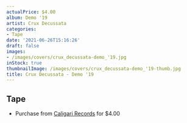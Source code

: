 ```yaml
---
actualPrice: $4.00
album: Demo '19
artist: Crux Decussata
categories:
- Tape
date: '2021-06-26T15:16:26'
draft: false
images:
- /images/covers/crux_decussata-demo_'19.jpg
inStock: true
thumbnailImage: /images/covers/crux_decussata-demo_'19-thumb.jpg
title: Crux Decussata - Demo '19
---
```


## Tape
* Purchase from [Caligari Records](https://caligarirecords.storenvy.com/products/26868321-crux-decussata-demo-19) for $4.00
